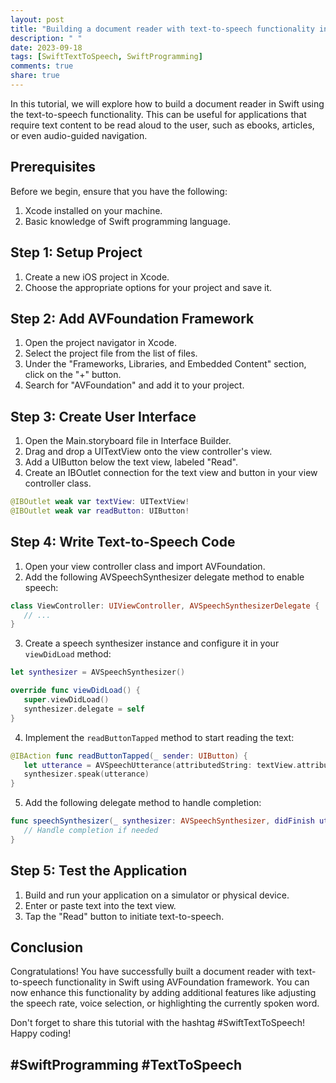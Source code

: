 ```yaml
---
layout: post
title: "Building a document reader with text-to-speech functionality in Swift"
description: " "
date: 2023-09-18
tags: [SwiftTextToSpeech, SwiftProgramming]
comments: true
share: true
---
```


In this tutorial, we will explore how to build a document reader in Swift using the text-to-speech functionality. This can be useful for applications that require text content to be read aloud to the user, such as ebooks, articles, or even audio-guided navigation.

## Prerequisites
Before we begin, ensure that you have the following:

1. Xcode installed on your machine.
2. Basic knowledge of Swift programming language.

## Step 1: Setup Project
1. Create a new iOS project in Xcode.
2. Choose the appropriate options for your project and save it.

## Step 2: Add AVFoundation Framework
1. Open the project navigator in Xcode.
2. Select the project file from the list of files.
3. Under the "Frameworks, Libraries, and Embedded Content" section, click on the "+" button.
4. Search for "AVFoundation" and add it to your project.

## Step 3: Create User Interface
1. Open the Main.storyboard file in Interface Builder.
2. Drag and drop a UITextView onto the view controller's view.
3. Add a UIButton below the text view, labeled "Read".
4. Create an IBOutlet connection for the text view and button in your view controller class.

```swift
@IBOutlet weak var textView: UITextView!
@IBOutlet weak var readButton: UIButton!
```

## Step 4: Write Text-to-Speech Code
1. Open your view controller class and import AVFoundation.
2. Add the following AVSpeechSynthesizer delegate method to enable speech:

```swift
class ViewController: UIViewController, AVSpeechSynthesizerDelegate {
   // ...
}
```

3. Create a speech synthesizer instance and configure it in your `viewDidLoad` method:

```swift
let synthesizer = AVSpeechSynthesizer()

override func viewDidLoad() {
   super.viewDidLoad()
   synthesizer.delegate = self
}
```

4. Implement the `readButtonTapped` method to start reading the text:

```swift
@IBAction func readButtonTapped(_ sender: UIButton) {
   let utterance = AVSpeechUtterance(attributedString: textView.attributedText)
   synthesizer.speak(utterance)
}
```

5. Add the following delegate method to handle completion:

```swift
func speechSynthesizer(_ synthesizer: AVSpeechSynthesizer, didFinish utterance: AVSpeechUtterance) {
   // Handle completion if needed
}
```

## Step 5: Test the Application
1. Build and run your application on a simulator or physical device.
2. Enter or paste text into the text view.
3. Tap the "Read" button to initiate text-to-speech.

## Conclusion
Congratulations! You have successfully built a document reader with text-to-speech functionality in Swift using AVFoundation framework. You can now enhance this functionality by adding additional features like adjusting the speech rate, voice selection, or highlighting the currently spoken word.

Don't forget to share this tutorial with the hashtag #SwiftTextToSpeech! Happy coding!

## #SwiftProgramming #TextToSpeech